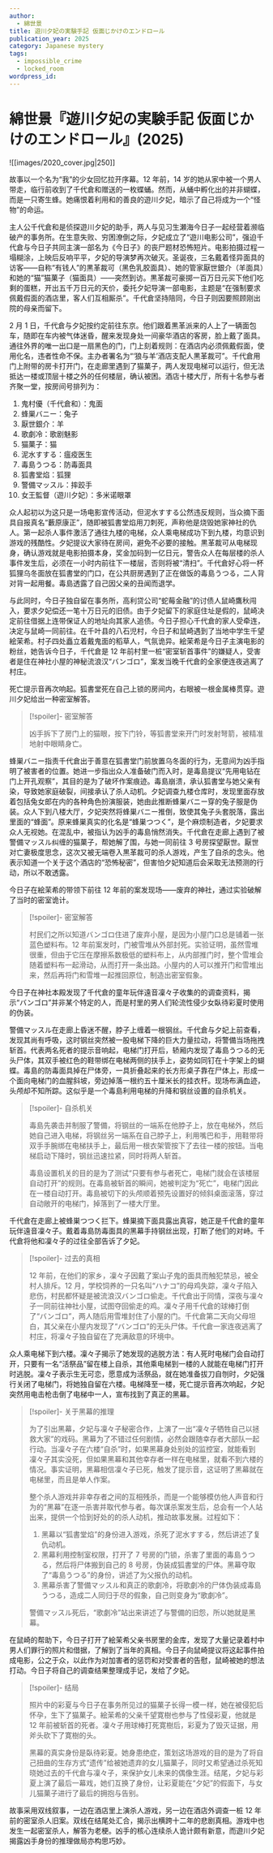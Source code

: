 ```yaml
---
author:
  - 綿世景
title: 遊川夕妃の実験手記 仮面じかけのエンドロール
publication_year: 2025
category: Japanese mystery
tags:
  - impossible_crime
  - locked_room
wordpress_id:
---
```

# 綿世景『遊川夕妃の実験手記 仮面じかけのエンドロール』(2025)

![[images/2020_cover.jpg|250]]

故事以一个名为“我”的少女回忆拉开序幕。12 年前，14 岁的她从家中被一个男人带走，临行前收到了千代倉和赠送的一枚蝶蛹。然而，从蛹中孵化出的并非蝴蝶，而是一只寄生蜂。她痛恨着利用和的善良的遊川夕妃，暗示了自己将成为一个“怪物”的命运。

主人公千代倉和是侦探遊川夕妃的助手，两人与见习生瀬海今日子一起经营着濒临破产的事务所。在生意失败、穷困潦倒之际，夕妃成立了“遊川电影公司”，强迫千代倉与今日子共同主演一部名为《今日子》的丧尸题材恐怖短片。电影拍摄过程一塌糊涂，上映后反响平平，夕妃的导演梦再次破灭。圣诞夜，三名戴着怪异面具的访客——自称“有钱人”的黒革裁可（黑色乳胶面具）、她的管家厭世銀介（羊面具）和她的“猫”猫菓子（猫面具）——突然到访。黒革裁可豪掷一百万日元买下他们吃剩的蛋糕，开出五千万日元的天价，委托夕妃导演一部电影，主题是“在强制要求佩戴假面的酒店里，客人们互相厮杀”。千代倉坚持陪同，今日子则因要照顾刚出院的母亲而留下。

2 月 1 日，千代倉与夕妃按约定前往东京。他们跟着黒革派来的人上了一辆面包车，随即在车内被气体迷昏，醒来发现身处一间豪华酒店的客房，脸上戴了面具。通往外界的唯一出口是一扇黑色的门，门上刻着规则：在酒店内必须佩戴假面，使用化名，违者性命不保。主办者署名为“‘狼与羊’酒店支配人黒革裁可”。千代倉用门上附带的房卡打开门，在走廊里遇到了猫菓子，两人发现电梯可以运行，但无法抵达一楼或顶层十楼之外的任何楼层，确认被困。酒店十楼大厅，所有十名参与者齐聚一堂，按房间号排列为：
1. 鬼村優（千代倉和）：鬼面
2. 蜂巣バニー：兔子
3. 厭世銀介：羊
4. 歌劇冷：歌剧魅影
5. 猫菓子：猫
6. 泥水すする：瘟疫医生
7. 毒島うつる：防毒面具
8. 狐書堂焰：狐狸
9. 警備マッスル：摔跤手
10. 女王監督（遊川夕妃）：多米诺眼罩

众人起初以为这只是一场电影宣传活动，但泥水すする公然违反规则，当众摘下面具自报真名“藪原康正”，随即被狐書堂焰用刀刺死，声称他是烧毁她家神社的仇人。第一起杀人事件激活了通往九楼的电梯，众人乘电梯成功下到九楼，均意识到游戏的残酷性。夕妃提议大家待在房间，避免不必要的接触。黒革裁可从电梯现身，确认游戏就是电影拍摄本身，奖金加码到一亿日元，警告众人在每层楼的杀人事件发生后，必须在一小时内前往下一楼层，否则将被“清扫”。千代倉好心将一杯狐狸乌冬面放在狐書堂的门口，在公共厨房遇到了正在做饭的毒島うつる，二人背对背一起用餐。毒島透露了自己因父亲的丑闻而退学。

与此同时，今日子独自留在事务所，高利贷公司“蛇莓金融”的讨债人鼠崎鷹秋闯入，要求夕妃偿还一笔十万日元的旧债。由于夕妃留下的家庭住址是假的，鼠崎决定前往借据上连带保证人的地址向其家人追债。今日子担心千代倉的家人受牵连，决定与鼠崎一同前往。在千叶县的八石児村，今日子和鼠崎遇到了当地中学生千望絵茉希。村子四处矗立着戴鬼面的稻草人，气氛诡异。絵茉希是今日子主演电影的粉丝，她告诉今日子，千代倉是 12 年前村里一桩“密室斩首事件”的嫌疑人，受害者是住在神社小屋的神秘流浪汉“バンゴロ”，案发当晚千代倉的全家便连夜逃离了村庄。

死亡提示音再次响起。狐書堂死在自己上锁的房间内，右眼被一根金属棒贯穿。遊川夕妃给出一种密室解答。

> [!spoiler]- 密室解答
> 
> 凶手拆下了房门上的猫眼，按下门铃，等狐書堂来开门时发射弩箭，被精准地射中眼睛身亡。

蜂巣バニー指责千代倉出于善意在狐書堂门前放置乌冬面的行为，无意间为凶手指明了被害者的位置。她进一步指出众人准备破门而入时，是毒島提议“先用电钻在门上开孔观察”，其目的是为了破坏作案痕迹。毒島崩溃，承认狐書堂与她父亲有染，导致她家庭破裂，间接承认了杀人动机。夕妃调查九楼仓库时，发现里面存放着包括兔女郎在内的各种角色扮演服装，她由此推断蜂巣バニー穿的兔子服是伪装。众人下到八楼大厅，夕妃突然将蜂巣バニー推倒，致使其兔子头套脱落，露出里面的“蜂面”。原来蜂巣真实的化名是“蜂巣つつく”，是个麻烦制造者，夕妃要求众人无视她。在混乱中，被指认为凶手的毒島悄然消失。千代倉在走廊上遇到了被警備マッスル纠缠的猫菓子，帮她解了围，与她一同前往 3 号房探望厭世。厭世对亡妻极度思念，这次又被无端卷入黒革裁可的杀人游戏，产生了自杀的念头。他表示知道一个关于这个酒店的“恐怖秘密”，但害怕夕妃知道后会采取无法预测的行动，所以不敢透露。

今日子在絵茉希的带领下前往 12 年前的案发现场——废弃的神社，通过实验破解了当时的密室诡计。

> [!spoiler]- 密室解答
> 
> 村民们之所以知道バンゴロ住进了废弃小屋，是因为小屋门口总是铺着一张蓝色塑料布。12 年前案发时，门被雪堆从外部封死。实验证明，虽然雪堆很重，但由于它压在摩擦系数极低的塑料布上，从内部推门时，整个雪堆会随着塑料布一起滑动，从而打开一条出路。小屋内的人可以推开门和雪堆出来，然后再将门和雪堆一起推回原位，制造出密室假象。

今日子在神社本殿发现了千代倉的童年玩伴遠音凜々子收集的的调查资料，揭示“バンゴロ”并非某个特定的人，而是村里的男人们轮流性侵少女臥待彩夏时使用的伪装。

警備マッスル在走廊上昏迷不醒，脖子上缠着一根钢丝。千代倉与夕妃上前查看，发现其尚有呼吸，这时钢丝突然被一股电梯下降的巨大力量拉动，将警備当场拖拽斩首。代表两名死者的提示音响起，电梯门打开后，轿厢内发现了毒島うつる的无头尸体，其双手被红色的鞋带绑在电梯两侧的扶手上，姿势如同钉在十字架上的蝴蝶。毒島的防毒面具掉在尸体旁，一具折叠起来的长方形桌子靠在尸体上，形成一个面向电梯门的血腥斜坡，旁边掉落一根约五十厘米长的挂衣杆。现场布满血迹，头颅却不知所踪。这似乎是一个毒島利用电梯的升降和钢丝设置的自杀机关。

> [!spoiler]- 自杀机关
> 
> 毒島先袭击并制服了警備，将钢丝的一端系在他脖子上，放在电梯外，然后她自己进入电梯，将钢丝另一端系在自己脖子上，利用嘴巴和手，用鞋带将双手手腕绑在电梯扶手上，最后用一根衣架管按下了去往一楼的按钮。当电梯启动下降时，钢丝迅速拉紧，同时将两人斩首。
> 
> 毒島设置机关的目的是为了测试“只要有参与者死亡，电梯门就会在该楼层自动打开”的规则。在毒島被斩首的瞬间，她被判定为“死亡”，电梯门因此在一楼自动打开。毒島被切下的头颅顺着预先设置好的倾斜桌面滚落，穿过自动敞开的电梯门，掉落到了一楼大厅里。

千代倉在走廊上被蜂巣つつく拦下。蜂巣摘下面具露出真容，她正是千代倉的童年玩伴遠音凜々子。戴着毒島防毒面具的黑幕手持钢丝出现，打断了他们的对峙。千代倉将他和凜々子的过往全部告诉了夕妃。

> [!spoiler]- 过去的真相
> 
> 12 年前，在他们的家乡，凜々子因戴了案山子鬼的面具而触犯禁忌，被全村人排斥。12 月，学校饲养的一只名叫“ハナコ”的母鸡失踪，凜々子陷入悲伤，村民都怀疑是被流浪汉バンゴロ偷走。千代倉出于同情，深夜与凜々子一同前往神社小屋，试图夺回偷走的鸡。凜々子用千代倉的球棒打倒了“バンゴロ”，两人随后用雪堆封住了小屋的门。千代倉第二天向父母坦白，其父亲在小屋内发现了“バンゴロ”的无头尸体。千代倉一家连夜逃离了村庄，将凜々子独自留在了充满敌意的环境中。

众人乘电梯下到六楼。凜々子揭示了她发现的逃脱方法：有人死时电梯门会自动打开，只要有一名“活祭品”留在楼上自杀，其他乘电梯到一楼的人就能在电梯门打开时逃脱。凜々子表示生无可恋，愿意成为活祭品，就在她准备拔刀自刎时，夕妃强行关闭了电梯门，将她独自留在六楼。电梯降至一楼，死亡提示音再次响起，夕妃突然用电击枪击倒了电梯中一人，宣布找到了真正的黑幕。

> [!spoiler]- 关于黑幕的推理
> 
> 为了引出黑幕，夕妃与凜々子秘密合作，上演了一出“凜々子牺牲自己以拯救大家”的戏码。黑幕为了不错过任何剧情，必然会跟随幸存者大部队一起行动。当凜々子在六楼“自杀”时，如果黑幕身处别处的监控室，就能看到凜々子其实没死，但如果黑幕和其他幸存者一样在电梯里，就看不到六楼的情况。事实证明，黑幕相信凜々子已死，触发了提示音，这证明了黑幕就在电梯里，而且是单人作案。
> 
> 整个杀人游戏并非幸存者之间的互相残杀，而是一个能够模仿他人声音和行为的“黑幕”在逐一杀害并取代参与者。每次谋杀案发生后，总会有一个人站出来，提供一个恰到好处的的杀人动机，推动故事发展。过程如下：
> 1. 黑幕以“狐書堂焰”的身份进入游戏，杀死了泥水すする，然后讲述了复仇动机。
> 2. 黑幕利用控制室权限，打开了 7 号房的门锁，杀害了里面的毒島うつる，然后将尸体搬到自己的 8 号房，伪装成狐書堂的尸体。黑幕夺取了“毒島うつる”的身份，讲述了为父报仇的动机。
> 3. 黑幕杀害了警備マッスル和真正的歌劇冷，将歌劇冷的尸体伪装成毒島うつる，造成二人同归于尽的假象，自己则变身为“歌劇冷”。
> 
> 警備マッスル死后，“歌劇冷”站出来讲述了与警備的旧怨，所以她就是黑幕。

在鼠崎的帮助下，今日子打开了絵茉希父亲书房里的金库，发现了大量记录着村中男人们罪行的照片和借据，了解到了当年的真相。今日子向鼠崎提议将这起事件拍成电影，公之于众，以此作为对加害者的惩罚和对受害者的告慰，鼠崎被她的想法打动。今日子将自己的调查结果整理成手记，发给了夕妃。

> [!spoiler]- 结局
> 
> 照片中的彩夏与今日子在事务所见过的猫菓子长得一模一样，她在被侵犯后怀孕，生下了猫菓子。絵茉希的父亲千望寛樹也参与了性侵彩夏，他就是 12 年前被斩首的死者。凜々子用球棒打死寛樹后，彩夏为了毁灭证据，用斧头砍下了寛樹的头。
> 
> 黑幕的真实身份是臥待彩夏。她身患绝症，策划这场游戏的目的是为了将自己扭曲的生存方式“遗传”给被她遗弃的女儿猫菓子，同时又希望通过杀死知晓她过去的千代倉与凜々子，来保护女儿未来的偶像生涯。结尾，夕妃与彩夏上演了最后一幕戏，她们互换了身份，让彩夏能在“夕妃”的假面下，与女儿猫菓子进行了最后的拥抱与告别。

故事采用双线叙事，一边在酒店里上演杀人游戏，另一边在酒店外调查一桩 12 年前的密室杀人旧案。双线在结尾处汇合，揭示出横跨十二年的悲剧真相。游戏中也发生一起密室杀人，解答为老梗。凶手的核心连续杀人诡计颇有新意，而遊川夕妃揭露凶手身份的推理做局亦构思巧妙。